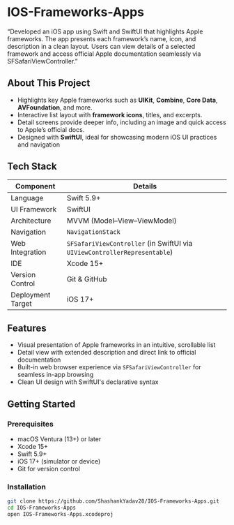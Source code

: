 # IOS-Frameworks-Apps
“Developed an iOS app using Swift and SwiftUI that highlights Apple frameworks. The app presents each framework’s name, icon, and description in a clean layout. Users can view details of a selected framework and access official Apple documentation seamlessly via SFSafariViewController.”


##  About This Project

- Highlights key Apple frameworks such as **UIKit**, **Combine**, **Core Data**, **AVFoundation**, and more.
- Interactive list layout with **framework icons**, titles, and excerpts.
- Detail screens provide deeper info, including an image and quick access to Apple’s official docs.
- Designed with **SwiftUI**, ideal for showcasing modern iOS UI practices and navigation

##  Tech Stack

| Component        | Details                     |
|------------------|-----------------------------|
| Language         | Swift 5.9+                  |
| UI Framework     | SwiftUI                     |
| Architecture     | MVVM (Model–View–ViewModel) |
| Navigation       | `NavigationStack`           |
| Web Integration  | `SFSafariViewController` (in SwiftUI via `UIViewControllerRepresentable`) |
| IDE              | Xcode 15+                   |
| Version Control  | Git & GitHub                |
| Deployment Target| iOS 17+                     |


##  Features

- Visual presentation of Apple frameworks in an intuitive, scrollable list
- Detail view with extended description and direct link to official documentation
- Built-in web browser experience via `SFSafariViewController` for seamless in-app browsing
- Clean UI design with SwiftUI's declarative syntax


##  Getting Started

### Prerequisites

- macOS Ventura (13+) or later  
- Xcode 15+  
- Swift 5.9+  
- iOS 17+ (simulator or device)  
- Git for version control 


### Installation

```bash
git clone https://github.com/ShashankYadav28/IOS-Frameworks-Apps.git
cd IOS-Frameworks-Apps
open IOS-Frameworks-Apps.xcodeproj

